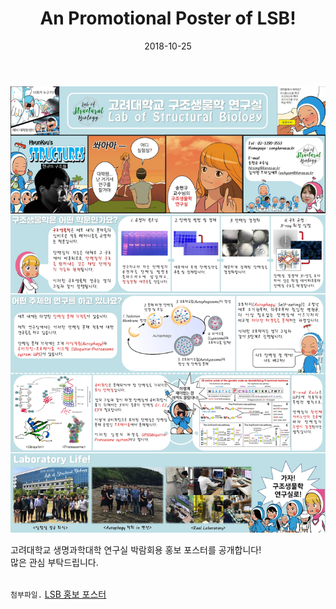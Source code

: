 ﻿---
layout: post
title: "An Promotional Poster of LSB!"
date: 2018-10-25
excerpt: "An Promotional Poster of LSB!"
comments: true
---

![ex_screenshot](/assets/img/poster.jpg)
<br/>

고려대학교 생명과학대학 연구실 박람회용 홍보 포스터를 공개합니다!<br/>
많은 관심 부탁드립니다.
<br/>
<br/>

`첨부파일.` [LSB 홍보 포스터](/assets/poster.pdf)
